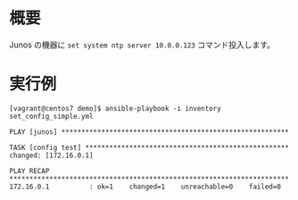# 概要
Junos の機器に `set system ntp server 10.0.0.123` コマンド投入します。

# 実行例
```
[vagrant@centos7 demo]$ ansible-playbook -i inventory set_config_simple.yml

PLAY [junos] *********************************************************

TASK [config test] ***************************************************
changed: [172.16.0.1]

PLAY RECAP **********************************************************************
172.16.0.1          : ok=1    changed=1    unreachable=0    failed=0
```